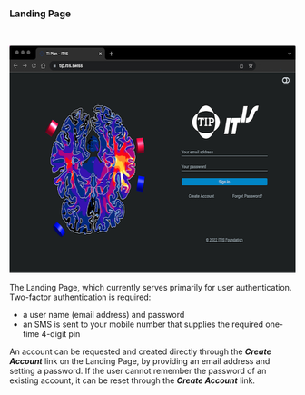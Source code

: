 ### Landing Page

<br>
<p align="center">
  <img width="600" height="400" src="_media/quickguide/landingpage.png">
</p>

The Landing Page, which currently serves primarily for user authentication. Two-factor authentication is required:
- a user name (email address) and password
- an SMS is sent to your mobile number that supplies the required one-time 4-digit pin

An account can be requested and created directly through the _**Create Account**_ link on the Landing Page, by providing an email address and setting a password. If the user cannot remember the password of an existing account, it can be reset through the _**Create Account**_ link.
